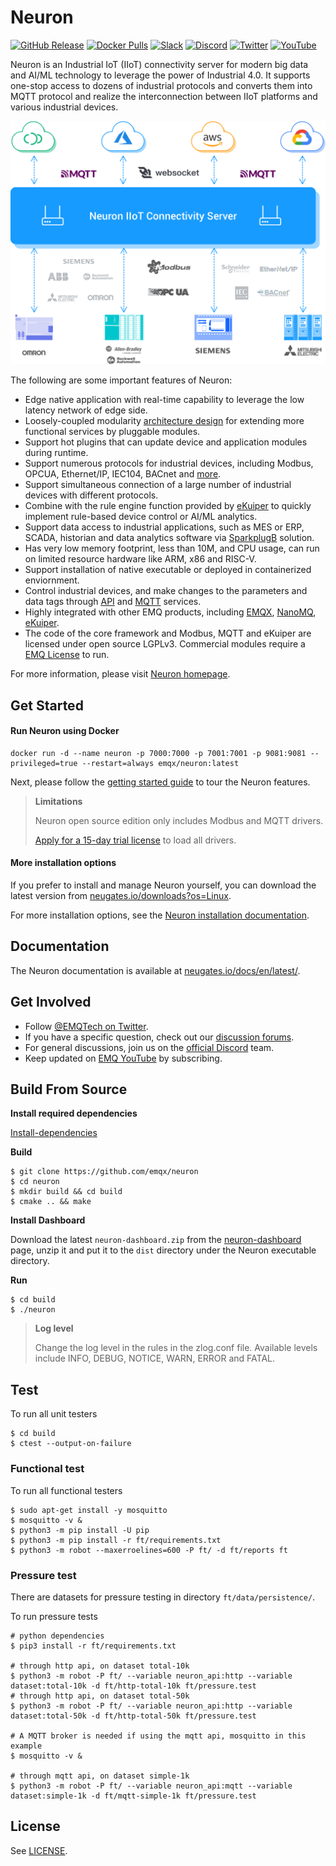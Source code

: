 # Neuron

[![GitHub Release](https://img.shields.io/github/release/emqx/neuron?color=brightgreen&label=Release)](https://github.com/emqx/neuron/releases)
[![Docker Pulls](https://img.shields.io/docker/pulls/emqx/neuron?label=Docker%20Pulls)](https://hub.docker.com/r/emqx/neuron)
[![Slack](https://img.shields.io/badge/Slack-Neuron-39AE85?logo=slack)](https://slack-invite.emqx.io/)
[![Discord](https://img.shields.io/discord/931086341838622751?label=Discord&logo=discord)](https://discord.gg/xYGf3fQnES)
[![Twitter](https://img.shields.io/badge/Follow-EMQ-1DA1F2?logo=twitter)](https://twitter.com/EMQTech)
[![YouTube](https://img.shields.io/badge/Subscribe-EMQ-FF0000?logo=youtube)](https://www.youtube.com/channel/UC5FjR77ErAxvZENEWzQaO5Q)

Neuron is an Industrial IoT (IIoT) connectivity server for modern big data and AI/ML technology to leverage the power of Industrial 4.0. It supports one-stop access to dozens of industrial protocols and converts them into MQTT protocol and realize the interconnection between IIoT platforms and various industrial devices.

![neuron-overview](docs/pictures/neuron-final.png)

The following are some important features of Neuron:

- Edge native application with real-time capability to leverage the low latency network of edge side.
- Loosely-coupled modularity [architecture design](https://neugates.io/docs/en/latest/project/architecture/architecture.html) for extending more functional services by pluggable modules.
- Support hot plugins that can update device and application modules during runtime.
- Support numerous protocols for industrial devices, including Modbus, OPCUA, Ethernet/IP, IEC104, BACnet and [more](https://neugates.io/docs/en/latest/introduction/module-list/module-list.html).
- Support simultaneous connection of a large number of industrial devices with different protocols.
- Combine with the rule engine function provided by [eKuiper](https://www.lfedge.org/projects/ekuiper) to quickly implement rule-based device control or AI/ML analytics.
- Support data access to industrial applications, such as MES or ERP, SCADA, historian and data analytics software via [SparkplugB](https://neugates.io/docs/en/latest/use-cases/use_cases.html) solution.
- Has very low memory footprint, less than 10M, and CPU usage, can run on limited resource hardware like ARM, x86 and RISC-V.
- Support installation of native executable or deployed in containerized enviornment.
- Control industrial devices, and make changes to the parameters and data tags through [API](https://neugates.io/docs/en/latest/http-api/configuration.html) and [MQTT](https://neugates.io/docs/en/latest/north-apps/mqtt/api.html) services.
- Highly integrated with other EMQ products, including [EMQX](https://www.emqx.com/en/products/emqx), [NanoMQ](https://nanomq.io/), [eKuiper](https://ekuiper.org/).
- The code of the core framework and Modbus, MQTT and eKuiper are licensed under open source LGPLv3. Commercial modules require a [EMQ License](https://neugates.io/docs/en/latest/getting-started/license_policy.html) to run.

For more information, please visit [Neuron homepage](https://neugates.io/).

## Get Started

#### Run Neuron using Docker

```
docker run -d --name neuron -p 7000:7000 -p 7001:7001 -p 9081:9081 --privileged=true --restart=always emqx/neuron:latest
```

Next, please follow the [getting started guide](https://neugates.io/docs/en/latest/quick-start/installation.html) to tour the Neuron features.

> **Limitations**
>
> Neuron open source edition only includes Modbus and MQTT drivers.
>
> [Apply for a 15-day trial license](https://www.emqx.com/en/apply-licenses/neuron) to load all drivers.

#### More installation options

If you prefer to install and manage Neuron yourself, you can download the latest version from [neugates.io/downloads?os=Linux](https://neugates.io/downloads?os=Linux).

For more installation options, see the [Neuron installation documentation](https://neugates.io/docs/en/latest/quick-start/installation.html).

## Documentation

The Neuron documentation is available at [neugates.io/docs/en/latest/](https://neugates.io/docs/en/latest/).

## Get Involved

- Follow [@EMQTech on Twitter](https://twitter.com/EMQTech).
- If you have a specific question, check out our [discussion forums](https://github.com/emqx/neuron/discussions).
- For general discussions, join us on the [official Discord](https://discord.gg/xYGf3fQnES) team.
- Keep updated on [EMQ YouTube](https://www.youtube.com/channel/UC5FjR77ErAxvZENEWzQaO5Q) by subscribing.

## Build From Source

**Install required dependencies**

[Install-dependencies](https://github.com/emqx/neuron/blob/main/Install-dependencies.md)

**Build**

```
$ git clone https://github.com/emqx/neuron
$ cd neuron
$ mkdir build && cd build
$ cmake .. && make
```

**Install Dashboard**

Download the latest `neuron-dashboard.zip` from the [neuron-dashboard](https://github.com/emqx/neuron-dashboard/releases) page, unzip it and put it to the `dist` directory under the Neuron executable directory.

**Run**

```
$ cd build
$ ./neuron
```

>**Log level**
>
>Change the log level in the rules in the zlog.conf file. Available levels include INFO, DEBUG, NOTICE, WARN, ERROR and FATAL.
>

## Test

To run all unit testers

```shell
$ cd build
$ ctest --output-on-failure
```

### Functional test

To run all functional testers

```shell
$ sudo apt-get install -y mosquitto
$ mosquitto -v &
$ python3 -m pip install -U pip
$ python3 -m pip install -r ft/requirements.txt
$ python3 -m robot --maxerroelines=600 -P ft/ -d ft/reports ft
```

### Pressure test

There are datasets for pressure testing in directory `ft/data/persistence/`.

To run pressure tests

```shell
# python dependencies
$ pip3 install -r ft/requirements.txt

# through http api, on dataset total-10k
$ python3 -m robot -P ft/ --variable neuron_api:http --variable dataset:total-10k -d ft/http-total-10k ft/pressure.test
# through http api, on dataset total-50k
$ python3 -m robot -P ft/ --variable neuron_api:http --variable dataset:total-50k -d ft/http-total-50k ft/pressure.test

# A MQTT broker is needed if using the mqtt api, mosquitto in this example
$ mosquitto -v &

# through mqtt api, on dataset simple-1k
$ python3 -m robot -P ft/ --variable neuron_api:mqtt --variable dataset:simple-1k -d ft/mqtt-simple-1k ft/pressure.test
```

## License

See [LICENSE](./LICENSE).
